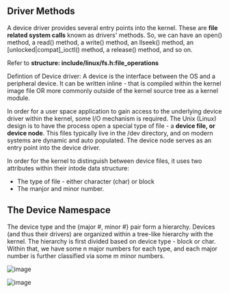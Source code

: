 Driver Methods
---------------

A device driver provides several entry points into the kernel. These are **file related system calls** known as drivers' methods. 
So, we can have an 
open() method,
a read() method,
a write() method, 
an llseek() method,
an [unlocked|compat]_ioctl() method,
a release() method, and so on. 

Refer to **structure: include/linux/fs.h:file_operations**

Defintion of Device driver: A device is the interface between the OS and a peripheral device. It can be written inline - that is compiled within the kernel image file OR 
more commonly outside of the kernel source tree as a kernel module. 

In order for a user space application to gain access to the underlying device driver within the kernel, some I/O mechanism is required. The Unix (Linux) design is to
have  the process open a special type of file  - a **device file, or device node**. This files typically live in the /dev directory, and on modern systems are dynamic and auto populated. 
The device node serves as an entry point into the device driver.

In order for the kernel to distinguish between device files, it uses two attributes within their intode data structure:
- The type of file - either character (char) or block 
- The manjor and minor number. 

The Device Namespace
---------------------
The device type and  the {major #, minor #} pair form a hierarchy.  Devices (and thus their drivers) are organized within a tree-like hierarchy with the kernel. 
The hierarchy is first divided based on device type - block or char. Within that, we have some n major numbers for each type, and each major number is further classified
via some m minor numbers. 

![image](https://github.com/user-attachments/assets/b848bc6b-c6b2-42d9-bc4e-e9f4b648ed00)

![image](https://github.com/user-attachments/assets/937ed17b-88be-47f5-8063-dd1423ff4a96)










